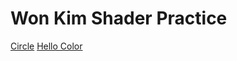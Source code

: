 # Won Kim  Shader Practice


[Circle](draw.html?shader=04_circle.frag)
[Hello Color](draw.html?shader=00_color.frag)